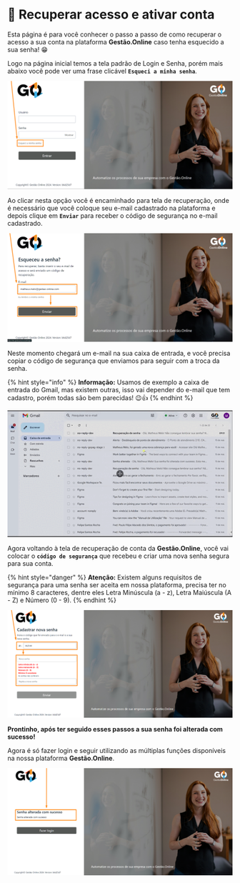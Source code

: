 # 🔐 Recuperar acesso e ativar conta

Esta página é para você conhecer o passo a passo de como recuperar o acesso a sua conta na plataforma **Gestão.Online** caso tenha esquecido a sua senha! 😁

Logo na página inicial temos a tela padrão de Login e Senha, porém mais abaixo você pode ver uma frase clicável **`Esqueci a minha senha`**.

![](/erp-v2/assets/tela_login_recuperar.png)

Ao clicar nesta opção você é encaminhado para tela de recuperação, onde é necessário que você coloque seu e-mail cadastrado na plataforma e depois clique em **`Enviar`** para receber o código de segurança no e-mail cadastrado.

![](/erp-v2/assets/tela_login_recupera_email.png)

Neste momento chegará um e-mail na sua caixa de entrada, e você precisa copiar o código de segurança que enviamos para seguir com a troca da senha.

{% hint style="info" %}
**Informação:** Usamos de exemplo a caixa de entrada do Gmail, mas existem outras, isso vai depender do e-mail que tem cadastro, porém todas são bem parecidas! 😉👍
{% endhint %}

![](/erp-v2/assets/tela_login_cod_email.gif)


Agora voltando à tela de recuperação de conta da **Gestão.Online**, você vai colocar o **`código de segurança`** que recebeu e criar uma nova senha segura para sua conta. 

{% hint style="danger" %}
**Atenção:** Existem alguns requisitos de segurança para uma senha ser aceita em nossa plataforma, precisa ter no mínimo 8 caracteres, dentre eles Letra Minúscula (a - z), Letra Maiúscula (A - Z) e Número (0 - 9).
{% endhint %}

![](/erp-v2/assets/tela_login_recuperar_nova_senha.png)



**Prontinho, após ter seguido esses passos a sua senha foi alterada com sucesso!**

Agora é só fazer login e seguir utilizando as múltiplas funções disponíveis na nossa plataforma **Gestão.Online**.

![](/erp-v2/assets/tela_login_recuperar_sucesso.png)
